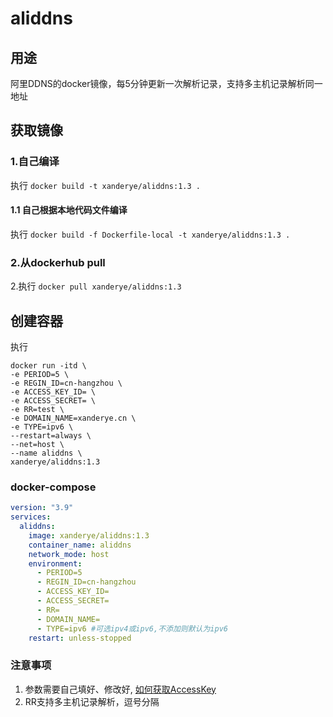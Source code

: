 # aliddns

## 用途
阿里DDNS的docker镜像，每5分钟更新一次解析记录，支持多主机记录解析同一地址

## 获取镜像

### 1.自己编译
执行 `docker build -t xanderye/aliddns:1.3 .`

#### 1.1 自己根据本地代码文件编译
执行 `docker build -f Dockerfile-local -t xanderye/aliddns:1.3 .`

### 2.从dockerhub pull
2.执行 `docker pull xanderye/aliddns:1.3`

## 创建容器
执行
```
docker run -itd \
-e PERIOD=5 \
-e REGIN_ID=cn-hangzhou \
-e ACCESS_KEY_ID= \
-e ACCESS_SECRET= \
-e RR=test \
-e DOMAIN_NAME=xanderye.cn \
-e TYPE=ipv6 \
--restart=always \
--net=host \
--name aliddns \
xanderye/aliddns:1.3
```
### docker-compose
```yaml
version: "3.9"
services:
  aliddns:
    image: xanderye/aliddns:1.3
    container_name: aliddns
    network_mode: host
    environment:
      - PERIOD=5
      - REGIN_ID=cn-hangzhou
      - ACCESS_KEY_ID=
      - ACCESS_SECRET=
      - RR=
      - DOMAIN_NAME=
      - TYPE=ipv6 #可选ipv4或ipv6,不添加则默认为ipv6
    restart: unless-stopped
```

### 注意事项
1. 参数需要自己填好、修改好, [如何获取AccessKey](https://help.aliyun.com/knowledge_detail/48699.html)
2. RR支持多主机记录解析，逗号分隔
